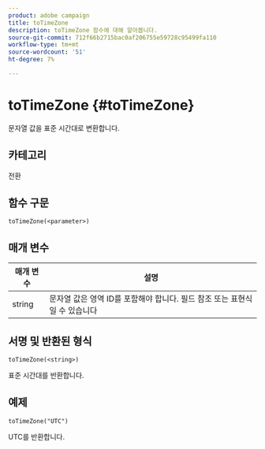 ```yaml
---
product: adobe campaign
title: toTimeZone
description: toTimeZone 함수에 대해 알아봅니다.
source-git-commit: 712f66b2715bac0af206755e59728c95499fa110
workflow-type: tm+mt
source-wordcount: '51'
ht-degree: 7%

---
```



# toTimeZone {#toTimeZone}

문자열 값을 표준 시간대로 변환합니다.

## 카테고리

전환

## 함수 구문

`toTimeZone(<parameter>)`

## 매개 변수

| 매개 변수 | 설명 |
|--- |--- |
| string | 문자열 값은 영역 ID를 포함해야 합니다. 필드 참조 또는 표현식일 수 있습니다 |

## 서명 및 반환된 형식

`toTimeZone(<string>)`

표준 시간대를 반환합니다.

## 예제

`toTimeZone("UTC")`

UTC를 반환합니다.
